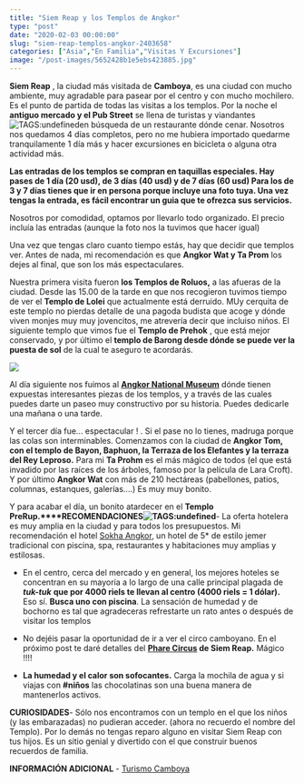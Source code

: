 ```yaml
---
title: "Siem Reap y los Templos de Angkor"
type: "post"
date: "2020-02-03 00:00:00"
slug: "siem-reap-templos-angkor-2403658"
categories: ["Asia","En Familia","Visitas Y Excursiones"]
image: "/post-images/5652428b1e5ebs423885.jpg"
---
```


**Siem Reap** , la ciudad más visitada de **Camboya**, es una ciudad con mucho ambiente, muy agradable para pasear por el centro y con mucho mochilero. Es el punto de partida de todas las visitas a los templos. Por la noche el **antiguo mercado y el Pub Street** se llena de turistas y viandantes ![ TAGS:undefined](/post-images/5652428b1e5ebs423885.jpg "by missviajes")en búsqueda de un restaurante dónde cenar. Nosotros nos quedamos 4 días completos, pero no me hubiera importado quedarme tranquilamente 1 día más y hacer excursiones en bicicleta o alguna otra actividad más.  
  
**Las entradas de los templos se compran en taquillas especiales. Hay pases de 1 día (20 usd), de 3 días (40 usd) y de 7 días (60 usd) Para los de 3 y 7 días tienes que ir en persona porque incluye una foto tuya. Una vez tengas la entrada, es fácil encontrar un guia que te ofrezca sus servicios.**  
  
Nosotros por comodidad, optamos por llevarlo todo organizado. El precio incluía las entradas (aunque la foto nos la tuvimos que hacer igual)  
  
Una vez que tengas claro cuanto tiempo estás, hay que decidir que templos ver. Antes de nada, mi recomendación es que **Angkor Wat y Ta Prom** los dejes al final, que son los más espectaculares.  
  
Nuestra primera visita fueron **los Templos de Roluos,**  a las afueras de la ciudad. Desde las 15.00 de la tarde en que nos recogieron tuvimos tiempo de ver el **Templo de Lolei** que actualmente está derruido. MUy cerquita de este templo no pierdas detalle de una pagoda budista que acoge y dónde viven monjes muy muy jovencitos, me atrevería decir que incluiso niños. El siguiente templo que vimos fue el **Templo de Prehok** , que está mejor conservado, y por último el **templo de Barong desde dónde se puede ver la puesta de sol** de la cual te aseguro te acordarás.  
  
![](/post-images/565249ce814c6s263919.jpg)  
  
Al día siguiente nos fuimos al **[Angkor National Museum](http://www.angkornationalmuseum.com/)** dónde tienen expuestas interesantes piezas de los templos, y a través de las cuales puedes darte un paseo muy constructivo por su historia. Puedes dedicarle una mañana o una tarde.  
  
Y el tercer día fue... espectacular ! . Si el pase no lo tienes, madruga porque las colas son interminables. Comenzamos con la ciudad de **Angkor Tom, con el templo de Bayon, Baphuon, la Terraza de los Elefantes y la terraza del Rey Leproso.** Para mi **Ta Prohm** es el más mágico de todos (el que está invadido por las raíces de los árboles, famoso por la película de Lara Croft). Y por último **Angkor Wat** con más de 210 hectáreas (pabellones, patios, columnas, estanques, galerías....) Es muy muy bonito.  
  
Y para acabar el día, un bonito atardecer en el **Templo PreRup.****RECOMENDACIONES![ TAGS:undefined](/post-images/56524648da316s314303.jpg)**- La oferta hotelera es muy amplia en la ciudad y para todos los presupuestos. Mi recomendación el hotel [Sokha Angkor](https://www.booking.com/hotel/kh/sokha-angkor-resort.en.html?aid=1294466&no_rooms=1&group_adults=1), un hotel de 5\* de estilo jemer tradicional con piscina, spa, restaurantes y habitaciones muy amplias y estilosas.
- En el centro, cerca del mercado y en general, los mejores hoteles se concentran en su mayoría a lo largo de una calle principal plagada de ***tuk-tuk*** **que por 4000 riels te llevan al centro (4000 riels = 1 dólar).**  Eso sí. **Busca uno con piscina**. La sensación de humedad y de bochorno es tal que agradeceras refrestarte un rato antes o después de visitar los templos
- No dejéis pasar la oportunidad de ir a ver el circo camboyano. En el próximo post te daré detalles del **[Phare Circus](http://pharecircus.org/) de Siem Reap.** Mágico !!!!

- **La humedad y el calor son sofocantes.** Carga la mochila de agua y si viajas con **#niños** las chocolatinas son una buena manera de mantenerlos activos.

**CURIOSIDADES**- Sólo nos encontramos con un templo en el que los niños (y las embarazadas) no pudieran acceder. (ahora no recuerdo el nombre del Templo). Por lo demás no tengas reparo alguno en visitar Siem Reap con tus hijos. Es un sitio genial y divertido con el que construir buenos recuerdos de familia.

**INFORMACIÓN ADICIONAL** - [Turismo Camboya](http://www.tourismcambodia.com/)